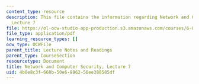 ```yaml
---
content_type: resource
description: This file contains the information regarding Network and Computer Security,
  Lecture 7
file: https://ol-ocw-studio-app-production.s3.amazonaws.com/courses/6-857-network-and-computer-security-spring-2014/4b8e8c3f668b50e6986256ee388585df_MIT6_857S14_Lec07.pdf
file_type: application/pdf
learning_resource_types: []
ocw_type: OCWFile
parent_title: Lecture Notes and Readings
parent_type: CourseSection
resourcetype: Document
title: Network and Computer Security, Lecture 7
uid: 4b8e8c3f-668b-50e6-9862-56ee388585df
---
```

